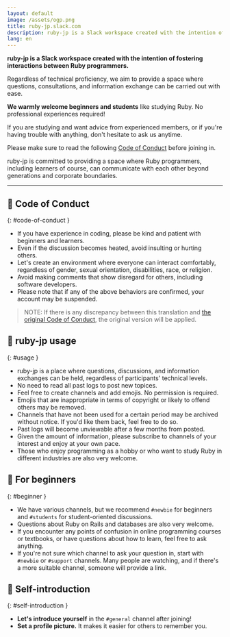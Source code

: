 ```yaml
---
layout: default
image: /assets/ogp.png
title: ruby-jp.slack.com
description: ruby-jp is a Slack workspace created with the intention of fostering interactions between Ruby programmers. Regardless of technical proficiency, we aim to provide a space where questions, consultations, and information exchange can be carried out with ease.
lang: en
---
```


**ruby-jp is a Slack workspace created with the intention of fostering interactions between Ruby programmers.**

Regardless of technical proficiency, we aim to provide a space where questions, consultations, and information exchange can be carried out with ease.

**We warmly welcome beginners and students** like studying Ruby. No professional experiences required!

If you are studying and want advice from experienced members, or if you're having trouble with anything, don't hesitate to ask us anytime.

Please make sure to read the following [Code of Conduct](#code-of-conduct) before joining in.

ruby-jp is committed to providing a space where Ruby programmers, including learners of course, can communicate with each other beyond generations and corporate boundaries.


---

## 🌱 Code of Conduct
{: #code-of-conduct }

- If you have experience in coding, please be kind and patient with beginners and learners.
- Even if the discussion becomes heated, avoid insulting or hurting others.
- Let's create an environment where everyone can interact comfortably, regardless of gender, sexual orientation, disabilities, race, or religion.
- Avoid making comments that show disregard for others, including software developers.
- Please note that if any of the above behaviors are confirmed, your account may be suspended.

> NOTE: If there is any discrepancy between this translation and [the original Code of Conduct](/#code-of-conduct), the original version will be applied.

## 💎 ruby-jp usage
{: #usage }

- ruby-jp is a place where questions, discussions, and information exchanges can be held, regardless of participants' technical levels.
- No need to read all past logs to post new topices.
- Feel free to create channels and add emojis. No permission is required.
- Emojis that are inappropriate in terms of copyright or likely to offend others may be removed.
- Channels that have not been used for a certain period may be archived without notice. If you'd like them back, feel free to do so.
- Past logs will become unviewable after a few months from posted.
- Given the amount of information, please subscribe to channels of your interest and enjoy at your own pace.
- Those who enjoy programming as a hobby or who want to study Ruby in different industries are also very welcome.


## 🔰 For beginners
{: #beginner }

- We have various channels, but we recommend `#newbie` for beginners and `#students` for student-oriented discussions.
- Questions about Ruby on Rails and databases are also very welcome.
- If you encounter any points of confusion in online programming courses or textbooks, or have questions about how to learn, feel free to ask anything.
- If you're not sure which channel to ask your question in, start with `#newbie` or `#support` channels. Many people are watching, and if there's a more suitable channel, someone will provide a link.


## 🙌 Self-introduction
{: #self-introduction }

- **Let's introduce yourself** in the `#general` channel after joining!
- **Set a profile picture.** It makes it easier for others to remember you.
